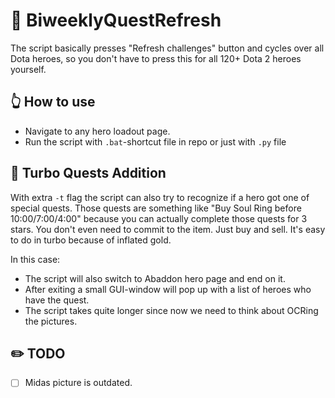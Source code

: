# 👻 BiweeklyQuestRefresh

The script basically presses "Refresh challenges" button
and cycles over all Dota heroes, so you don't have to press this for all 120+ Dota 2 heroes yourself.

## 👆 How to use

- Navigate to any hero loadout page.
- Run the script with `.bat`-shortcut file in repo or just with `.py` file

## 🛞 Turbo Quests Addition

With extra `-t` flag the script can also try to recognize if a hero got one of special quests. Those quests are something like "Buy Soul Ring before 10:00/7:00/4:00" because you can actually complete those quests for 3 stars. You don't even need to commit to the item. Just buy and sell. It's easy to do in turbo because of inflated gold.

In this case:

- The script will also switch to Abaddon hero page and end on it.
- After exiting a small GUI-window will pop up with a list of heroes who have the quest.
- The script takes quite longer since now we need to think about OCRing the pictures.

## ✏️ TODO

- [ ] Midas picture is outdated.
